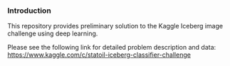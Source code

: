 ### Introduction

This repository provides preliminary solution to the Kaggle Iceberg image challenge using deep learning.

Please see the following link for detailed problem description and data:
https://www.kaggle.com/c/statoil-iceberg-classifier-challenge
